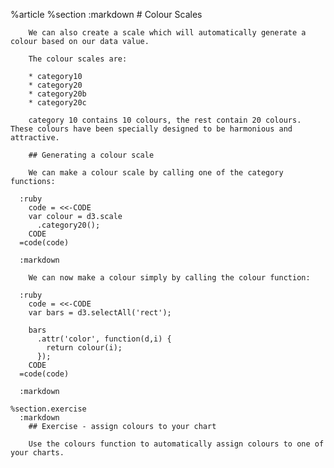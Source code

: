 %article
    %section
      :markdown
        # Colour Scales
  
        We can also create a scale which will automatically generate a colour based on our data value.
  
        The colour scales are:
  
        * category10
        * category20
        * category20b
        * category20c
  
        category 10 contains 10 colours, the rest contain 20 colours. These colours have been specially designed to be harmonious and attractive.
  
        ## Generating a colour scale
  
        We can make a colour scale by calling one of the category functions:
  
      :ruby
        code = <<-CODE
        var colour = d3.scale
          .category20();
        CODE
      =code(code)
  
      :markdown
  
        We can now make a colour simply by calling the colour function:
  
      :ruby
        code = <<-CODE
        var bars = d3.selectAll('rect');
  
        bars
          .attr('color', function(d,i) {
            return colour(i);
          });
        CODE
      =code(code)
  
      :markdown
  
    %section.exercise
      :markdown
        ## Exercise - assign colours to your chart
  
        Use the colours function to automatically assign colours to one of your charts.
  